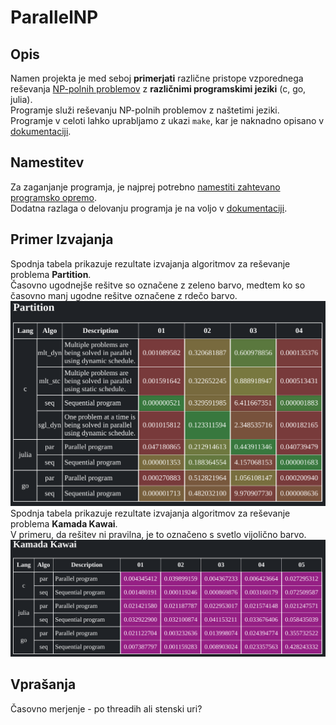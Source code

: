 # ParallelNP

## Opis
Namen projekta je med seboj **primerjati** različne pristope vzporednega reševanja [NP-polnih problemov](./docs/PROBLEMS.md) z **različnimi programskimi jeziki** (c, go, julia).\
Programje služi reševanju NP-polnih problemov z naštetimi jeziki.\
Programje v celoti lahko uprabljamo z ukazi `make`, kar je naknadno opisano v [dokumentaciji](./docs/USAGE.md).

## Namestitev
Za zaganjanje programja, je najprej potrebno [namestiti zahtevano programsko opremo](./docs/SETUP.md). \
Dodatna razlaga o delovanju programja je na voljo v [dokumentaciji](./docs/EXPLAIN.md).

## Primer Izvajanja
Spodnja tabela prikazuje rezultate izvajanja algoritmov za reševanje problema **Partition**.\
Časovno ugodnejše rešitve so označene z zeleno barvo, medtem ko so časovno manj ugodne rešitve označene z rdečo barvo.
![Test](./docs/partition_output.png)
Spodnja tabela prikazuje rezultate izvajanja algoritmov za reševanje problema **Kamada Kawai**.\
V primeru, da rešitev ni pravilna, je to označeno s svetlo vijolično barvo.
![Test](./docs/kk_output.png)

## Vprašanja
Časovno merjenje - po threadih ali stenski uri?